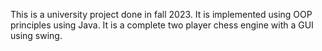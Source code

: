 This is a university project done in fall 2023.
It is implemented using OOP principles using Java.
It is a complete two player chess engine with a GUI using swing.
